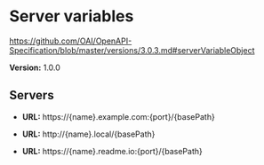# Server variables

https://github.com/OAI/OpenAPI-Specification/blob/master/versions/3.0.3.md#serverVariableObject

**Version:** 1.0.0

## Servers

- **URL:** https://{name}.example.com:{port}/{basePath}

- **URL:** http://{name}.local/{basePath}

- **URL:** https://{name}.readme.io:{port}/{basePath}
